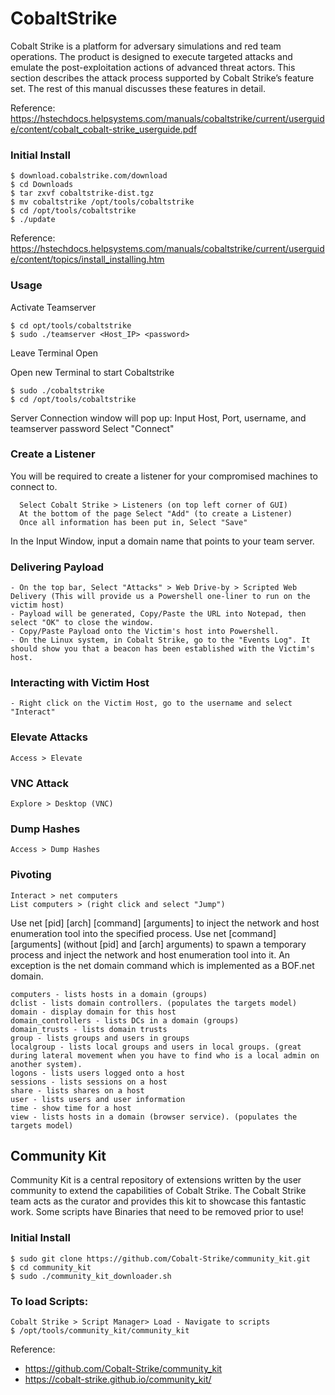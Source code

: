 
# CobaltStrike

Cobalt Strike is a platform for adversary simulations and red team operations. The product is designed to execute targeted attacks and emulate the post-exploitation actions of advanced threat actors. This section describes the attack process supported by Cobalt Strike’s feature set. The rest of this manual discusses these features in detail.

Reference: https://hstechdocs.helpsystems.com/manuals/cobaltstrike/current/userguide/content/cobalt_cobalt-strike_userguide.pdf

### Initial Install
    $ download.cobalstrike.com/download
    $ cd Downloads 
    $ tar zxvf cobaltstrike-dist.tgz
    $ mv cobaltstrike /opt/tools/cobaltstrike
    $ cd /opt/tools/cobaltstrike
    $ ./update

Reference: https://hstechdocs.helpsystems.com/manuals/cobaltstrike/current/userguide/content/topics/install_installing.htm

### Usage

Activate Teamserver

    $ cd opt/tools/cobaltstrike 
    $ sudo ./teamserver <Host_IP> <password>
Leave Terminal Open 

Open new Terminal to start Cobaltstrike 

    $ sudo ./cobaltstrike
    $ cd /opt/tools/cobaltstrike
Server Connection window will pop up: Input Host, Port, username, and teamserver password 
Select "Connect" 

### Create a Listener

You will be required to create a listener for your compromised machines to connect to.

      Select Cobalt Strike > Listeners (on top left corner of GUI)
      At the bottom of the page Select "Add" (to create a Listener)
      Once all information has been put in, Select "Save"
In the Input Window, input a domain name that points to your team server. 

### Delivering Payload
    - On the top bar, Select "Attacks" > Web Drive-by > Scripted Web Delivery (This will provide us a Powershell one-liner to run on the victim host)
    - Payload will be generated, Copy/Paste the URL into Notepad, then select "OK" to close the window.
    - Copy/Paste Payload onto the Victim's host into Powershell. 
    - On the Linux system, in Cobalt Strike, go to the "Events Log". It should show you that a beacon has been established with the Victim's host. 

### Interacting with Victim Host
    - Right click on the Victim Host, go to the username and select "Interact"
  
### Elevate Attacks
    Access > Elevate

### VNC Attack
    Explore > Desktop (VNC)

### Dump Hashes
    Access > Dump Hashes

### Pivoting
    Interact > net computers 
    List computers > (right click and select "Jump")

Use net [pid] [arch] [command] [arguments] to inject the network and host enumeration tool into the specified process. 
Use net [command] [arguments] (without [pid] and [arch] arguments) to spawn a temporary process and inject the network and host enumeration tool into it. 
An exception is the net domain command which is implemented as a BOF.net domain. 

    computers - lists hosts in a domain (groups)
    dclist - lists domain controllers. (populates the targets model)
    domain - display domain for this host
    domain_controllers - lists DCs in a domain (groups)
    domain_trusts - lists domain trusts
    group - lists groups and users in groups
    localgroup - lists local groups and users in local groups. (great during lateral movement when you have to find who is a local admin on another system).
    logons - lists users logged onto a host
    sessions - lists sessions on a host
    share - lists shares on a host
    user - lists users and user information
    time - show time for a host
    view - lists hosts in a domain (browser service). (populates the targets model)

## Community Kit

Community Kit is a central repository of extensions written by the user community to extend the capabilities of Cobalt Strike. The Cobalt Strike team acts as the curator and provides this kit to showcase this fantastic work. 
Some scripts have Binaries that need to be removed prior to use! 

### Initial Install

    $ sudo git clone https://github.com/Cobalt-Strike/community_kit.git
    $ cd community_kit
    $ sudo ./community_kit_downloader.sh  

### To load Scripts:
    Cobalt Strike > Script Manager> Load - Navigate to scripts
    $ /opt/tools/community_kit/community_kit 

Reference: 
- https://github.com/Cobalt-Strike/community_kit
- https://cobalt-strike.github.io/community_kit/
